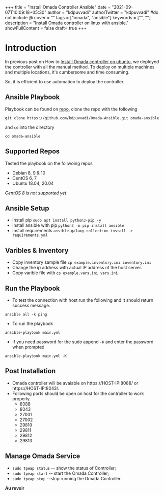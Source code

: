 +++
title = "Install Omada Controller Ansible"
date = "2021-09-07T10:09:18+05:30"
author = "kdpuvvadi"
authorTwitter = "kdpuvvadi" #do not include @
cover = ""
tags = ["omada", "ansible"]
keywords = ["", ""]
description = "Install Omada controller on linux with ansible."
showFullContent = false
draft= true
+++


# Introduction

In previous post on How to [Install Omada controller on ubuntu](/posts/omada-sdn-controller-ubuntu/), we deployed the controller with all the manual method. To deploy on multiple machines and multiple locations, it's cumbersome and time consuming.

So, it is efficient to use automation to deploy the controller.

## Ansible Playbook

Playbook can be found on [repo](https://github.com/kdpuvvadi/Omada-Ansible), clone the repo with the following

````shell
git clone https://github.com/kdpuvvadi/Omada-Ansible.git omada-ansible
````
and `cd` into the directory

````shell
cd omada-ansible
````

## Supported Repos

Tested the playbook on the follwoing repos

* Debian 8, 9 & 10
* CentOS 6, 7
* Ubuntu 18.04, 20.04

*CentOS 8 is not supported yet*

## Ansible Setup

* install pip `sudo apt install python3-pip -y`
* install ansible with pip `python3 -m pip install ansible`
* install requirements `ansible-galaxy collection install -r requirements.yml`

## Varibles & Inventory

* Copy inventory sample file `cp example.inventory.ini inventory.ini`
* Change the ip address with actual IP address of the host server.
* Copy varible file with `cp example.vars.ini vars.ini`

## Run the Playbook

* To test the connection with host run the following and it should return success message.

````shell
ansible all -k ping
````

* To run the playbook

````shell
ansible-playbook main.yml
````

* If you need password for the sudo append `-K` and enter the password when prompted

````shell
ansible-playbook main.yml -K
````

## Post Installation

* Omada controller will be avaiable on https://HOST-IP:8088/ or https://HOST-IP:8043/.
* Following ports should be open on host for the controller to work properly.
    * 8088
    * 8043
    * 27001
    * 27002
    * 29810
    * 29811
    * 29812
    * 29813

## Manage Omada Service
* `sudo tpeap status` -- show the status of Controller;
* `sudo tpeap start` -- start the Omada Controller;
* `sudo tpeap stop` --stop running the Omada Controller.

**Au revoir**
